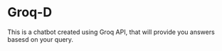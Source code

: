 # Groq-D
This is a chatbot created using Groq API, that will provide you answers basesd on your query.
